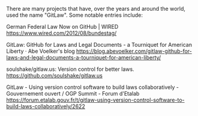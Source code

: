There are many projects that have, over the years and around the world, used the name "GitLaw".  Some notable entries include:


German Federal Law Now on GitHub | WIRED
https://www.wired.com/2012/08/bundestag/

GitLaw: GitHub for Laws and Legal Documents - a Tourniquet for American Liberty · Abe Voelker's blog
https://blog.abevoelker.com/gitlaw-github-for-laws-and-legal-documents-a-tourniquet-for-american-liberty/

soulshake/gitlaw.us: Version control for better laws.
https://github.com/soulshake/gitlaw.us

GitLaw - Using version control software to build laws collaboratively - Gouvernement ouvert / OGP Summit - Forum d'Etalab
https://forum.etalab.gouv.fr/t/gitlaw-using-version-control-software-to-build-laws-collaboratively/2622
